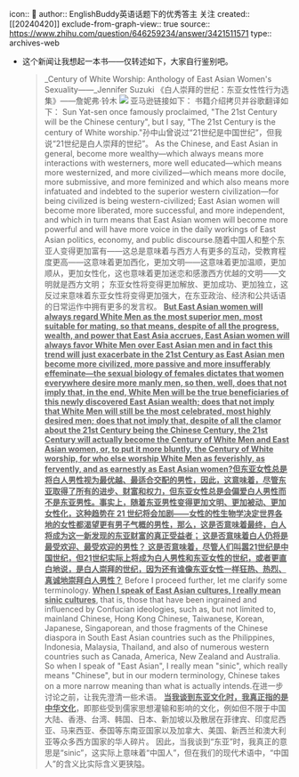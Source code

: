 icon:: 💾
author:: EnglishBuddy英语话题下的优秀答主 关注
created:: [[20240420]]
exclude-from-graph-view:: true
source:: https://www.zhihu.com/question/646259234/answer/3421511571
type:: archives-web

- 这个新闻让我想起一本书——仅转述如下，大家自行鉴别吧。
  > _Century of White Worship: Anthology of East Asian Women's Sexuality——_Jennifer Suzuki
  > 《白人崇拜的世纪：东亚女性性行为选集》——詹妮弗·铃木
  ![](assets/2024/v2-668435e66113159a7531c350ff973fd5_720w.jpg)
  亚马逊链接如下：
  书籍介绍拷贝并谷歌翻译如下：
  > Sun Yat-sen once famously proclaimed, "The 21st Century will be the Chinese century", but I say, "The 21st Century is the century of White worship."孙中山曾说过“21世纪是中国世纪”，但我说“21世纪是白人崇拜的世纪”。
  > As the Chinese, and East Asian in general, become more wealthy—which always means more interactions with westerners, more well educated—which means more westernized, and more civilized—which means more docile, more submissive, and more feminized and which also means more infatuated and indebted to the superior western civilization—for being civilized is being western-civilized; East Asian women will become more liberated, more successful, and more independent, and which in turn means that East Asian women will become more powerful and will have more voice in the daily workings of East Asian politics, economy, and public discourse.随着中国人和整个东亚人变得更加富有——这总是意味着与西方人有更多的互动，受教育程度更高——这意味着更加西化，更加文明——这意味着更加温顺，更加顺从，更加女性化，这也意味着更加迷恋和感激西方优越的文明——文明就是西方文明； 东亚女性将变得更加解放、更加成功、更加独立，这反过来意味着东亚女性将变得更加强大，在东亚政治、经济和公共话语的日常运作中拥有更多的发言权。
  > <u><b>But East Asian women will always regard White Men as the most superior men, most suitable for mating, so that means, despite of all the progress, wealth, and power that East Asia accrues, East Asian women will always favor White Men over East Asian men and in fact this trend will just exacerbate in the 21st Century as East Asian men become more civilized, more passive and more insufferably effeminate—the sexual biology of females dictates that women everywhere desire more manly men, so then, well, does that not imply that, in the end, White Men will be the true beneficiaries of this newly discovered East Asian wealth; does that not imply that White Men will still be the most celebrated, most highly desired men; does that not imply that, despite of all the clamor about the 21st Century being the Chinese Century, the 21st Century will actually become the Century of White Men and East Asian women, or, to put it more bluntly, the Century of White worship, for who else worship White Men as feverishly, as fervently, and as earnestly as East Asian women?但东亚女性总是将白人男性视为最优越、最适合交配的男性，因此，这意味着，尽管东亚取得了所有的进步、财富和权力，但东亚女性总是会偏爱白人男性而不是东亚男性。事实上，随着东亚男性变得更加文明、更加被动、更加女性化，这种趋势在 21 世纪将会加剧——女性的性生物学决定世界各地的女性都渴望更有男子气概的男性，那么，这是否意味着最终，白人将成为这一新发现的东亚财富的真正受益者； 这是否意味着白人仍将是最受欢迎、最受欢迎的男性？ 这是否意味着，尽管人们叫嚣21世纪是中国世纪，但21世纪实际上将成为白人男性和东亚女性的世纪，或者更直白地说，是白人崇拜的世纪，因为还有谁像东亚女性一样狂热、热烈、真诚地崇拜白人男性？</b></u>
  > Before I proceed further, let me clarify some terminology. <u><b>When I speak of East Asian cultures, I really mean sinic cultures</b></u>, that is, those that have been ingrained and influenced by Confucian ideologies, such as, but not limited to, mainland Chinese, Hong Kong Chinese, Taiwanese, Korean, Japanese, Singaporean, and those fragments of the Chinese diaspora in South East Asian countries such as the Philippines, Indonesia, Malaysia, Thailand, and also of numerous western countries such as Canada, America, New Zealand and Australia. So when I speak of "East Asian", I really mean "sinic", which really means "Chinese", but in our modern terminology, Chinese takes on a more narrow meaning than what is actually intends.在进一步讨论之前，让我先澄清一些术语。 <u><b>当我谈到东亚文化时，我真正指的是中华文化</b></u>，即那些受到儒家思想灌输和影响的文化，例如但不限于中国大陆、香港、台湾、韩国、日本、新加坡以及散居在菲律宾、印度尼西亚、马来西亚、泰国等东南亚国家以及加拿大、美国、新西兰和澳大利亚等众多西方国家的华人碎片。 因此，当我谈到“东亚”时，我真正的意思是“sinic”，这实际上意味着“中国人”，但在我们的现代术语中，“中国人”的含义比实际含义更狭隘。